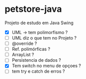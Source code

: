 # petstore-java
Projeto de estudo em Java Swing

 - [x] UML -> tem polimorfismo ?
 - [ ] UML diz o que tem no Projeto ?
 - [ ] @override ? 
 - [ ] Ref. polimórficas ?
 - [ ] ArrayList ?
 - [ ] Persistencia de dados ?
 - [x] Tem switch no menu de opçoes ?
 - [ ] tem try e catch de erros ?
